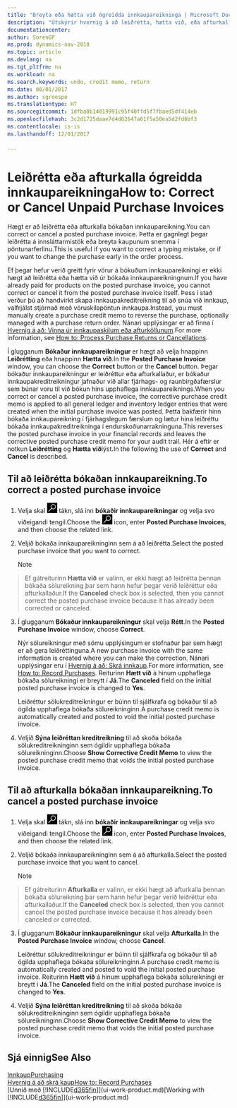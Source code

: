 ```yaml
---
title: "Breyta eða hætta við ógreidda innkaupareikninga | Microsoft Docs"
description: "Útskýrir hvernig á að leiðrétta, hætta við, eða afturkalla bókaðan innkaupareikning og stofna sjálfvirkt innkaupakreditreikning."
documentationcenter: 
author: SorenGP
ms.prod: dynamics-nav-2018
ms.topic: article
ms.devlang: na
ms.tgt_pltfrm: na
ms.workload: na
ms.search.keywords: undo, credit memo, return
ms.date: 08/01/2017
ms.author: sgroespe
ms.translationtype: HT
ms.sourcegitcommit: 1dfba8b14019991c95f40ffd5f7fbaed5df414eb
ms.openlocfilehash: 3c2d1725daae7d4d82647a61f5a50ea5d2fd6bf3
ms.contentlocale: is-is
ms.lasthandoff: 12/01/2017

---
```

# <a name="how-to-correct-or-cancel-unpaid-purchase-invoices"></a><span data-ttu-id="09ffd-103">Leiðrétta eða afturkalla ógreidda innkaupareikninga</span><span class="sxs-lookup"><span data-stu-id="09ffd-103">How to: Correct or Cancel Unpaid Purchase Invoices</span></span>
<span data-ttu-id="09ffd-104">Hægt er að leiðrétta eða afturkalla bókaðan innkaupareikning.</span><span class="sxs-lookup"><span data-stu-id="09ffd-104">You can correct or cancel a posted purchase invoice.</span></span> <span data-ttu-id="09ffd-105">Þetta er gagnlegt þegar leiðrétta á innsláttarmistök eða breyta kaupunum snemma í pöntunarferlinu.</span><span class="sxs-lookup"><span data-stu-id="09ffd-105">This is useful if you want to correct a typing mistake, or if you want to change the purchase early in the order process.</span></span>

<span data-ttu-id="09ffd-106">Ef þegar hefur verið greitt fyrir vörur á bókuðum innkaupareikningi er ekki hægt að leiðrétta eða hætta við úr bókaða innkaupareikningnum.</span><span class="sxs-lookup"><span data-stu-id="09ffd-106">If you have already paid for products on the posted purchase invoice, you cannot correct or cancel it from the posted purchase invoice itself.</span></span> <span data-ttu-id="09ffd-107">Þess í stað verður þú að handvirkt skapa innkaupakreditreikning til að snúa við innkaup, valfrjálst stjórnað með vöruskilapöntun innkaupa.</span><span class="sxs-lookup"><span data-stu-id="09ffd-107">Instead, you must manually create a purchase credit memo to reverse the purchase, optionally managed with a purchase return order.</span></span> <span data-ttu-id="09ffd-108">Nánari upplýsingar er að finna í [Hvernig á að: Vinna úr innkaupaskilum eða afturköllunum](purchasing-how-process-purchase-returns-cancellations.md).</span><span class="sxs-lookup"><span data-stu-id="09ffd-108">For more information, see [How to: Process Purchase Returns or Cancellations](purchasing-how-process-purchase-returns-cancellations.md).</span></span>

<span data-ttu-id="09ffd-109">Í glugganum **Bókaður innkaupareikningur** er hægt að velja hnappinn **Leiðrétting** eða hnappinn **Hætta við**.</span><span class="sxs-lookup"><span data-stu-id="09ffd-109">In the **Posted Purchase Invoice** window, you can choose the **Correct** button or the **Cancel** button.</span></span> <span data-ttu-id="09ffd-110">Þegar bókaður innkaupareikningur er leiðréttur eða afturkallaður, er bókaður innkaupakreditreikningur jafnaður við allar fjárhags- og raunbirgðafærslur sem búnar voru til við bókun hins upphaflega innkaupareiknings.</span><span class="sxs-lookup"><span data-stu-id="09ffd-110">When you correct or cancel a posted purchase invoice, the corrective purchase credit memo is applied to all general ledger and inventory ledger entries that were created when the initial purchase invoice was posted.</span></span> <span data-ttu-id="09ffd-111">Þetta bakfærir hinn bókaða innkaupareikning í fjárhagslegum færslum og lætur hina leiðréttu bókaða innkaupakreditreikninga í endurskoðunarrakninguna.</span><span class="sxs-lookup"><span data-stu-id="09ffd-111">This reverses the posted purchase invoice in your financial records and leaves the corrective posted purchase credit memo for your audit trail.</span></span> <span data-ttu-id="09ffd-112">Hér á eftir er notkun **Leiðrétting** og **Hætta við**lýst.</span><span class="sxs-lookup"><span data-stu-id="09ffd-112">In the following the use of **Correct** and **Cancel** is described.</span></span>

## <a name="to-correct-a-posted-purchase-invoice"></a><span data-ttu-id="09ffd-113">Til að leiðrétta bókaðan innkaupareikning.</span><span class="sxs-lookup"><span data-stu-id="09ffd-113">To correct a posted purchase invoice</span></span>
1. <span data-ttu-id="09ffd-114">Velja skal ![Leit að síðu eða skýrslu](media/ui-search/search_small.png "Leit að síðu eða skýrslu táknið") tákn, slá inn **bókaðir innkaupareikningar** og velja svo viðeigandi tengil.</span><span class="sxs-lookup"><span data-stu-id="09ffd-114">Choose the ![Search for Page or Report](media/ui-search/search_small.png "Search for Page or Report icon") icon, enter **Posted Purchase Invoices**, and then choose the related link.</span></span>  
2. <span data-ttu-id="09ffd-115">Veljið bókaða innkaupareikninginn sem á að leiðrétta.</span><span class="sxs-lookup"><span data-stu-id="09ffd-115">Select the posted purchase invoice that you want to correct.</span></span>  

    > [!NOTE]  
>   <span data-ttu-id="09ffd-116">Ef gátreiturinn **Hætta við** er valinn, er ekki hægt að leiðrétta þennan bókaða sölureikning þar sem hann hefur þegar verið leiðréttur eða afturkallaður.</span><span class="sxs-lookup"><span data-stu-id="09ffd-116">If the **Canceled** check box is selected, then you cannot correct the posted purchase invoice because it has already been corrected or canceled.</span></span>
3. <span data-ttu-id="09ffd-117">Í glugganum **Bókaður innkaupareikningur** skal velja **Rétt**.</span><span class="sxs-lookup"><span data-stu-id="09ffd-117">In the **Posted Purchase Invoice** window, choose **Correct**.</span></span>

    <span data-ttu-id="09ffd-118">Nýr sölureikningur með sömu upplýsingum er stofnaður þar sem hægt er að gera leiðréttinguna.</span><span class="sxs-lookup"><span data-stu-id="09ffd-118">A new purchase invoice with the same information is created where you can make the correction.</span></span> <span data-ttu-id="09ffd-119">Nánari upplýsingar eru í [Hvernig á að: Skrá innkaup](purchasing-how-record-purchases.md).</span><span class="sxs-lookup"><span data-stu-id="09ffd-119">For more information, see [How to: Record Purchases](purchasing-how-record-purchases.md).</span></span> <span data-ttu-id="09ffd-120">Reiturinn **Hætt við** á hinum upphaflega bókaða sölureikningi er breytt í **Já**.</span><span class="sxs-lookup"><span data-stu-id="09ffd-120">The **Canceled** field on the initial posted purchase invoice is changed to **Yes**.</span></span>

    <span data-ttu-id="09ffd-121">Leiðréttur sölukreditreikningur er búinn til sjálfkrafa og bókaður til að ógilda upphaflega bókaða sölureikninginn.</span><span class="sxs-lookup"><span data-stu-id="09ffd-121">A purchase credit memo is automatically created and posted to void the initial posted purchase invoice.</span></span>
4. <span data-ttu-id="09ffd-122">Veljið **Sýna leiðréttan kreditreikning** til að skoða bókaða sölukreditreikninginn sem ógildir upphaflega bókaða sölureikninginn.</span><span class="sxs-lookup"><span data-stu-id="09ffd-122">Choose **Show Corrective Credit Memo** to view the posted purchase credit memo that voids the initial posted purchase invoice.</span></span>

## <a name="to-cancel-a-posted-purchase-invoice"></a><span data-ttu-id="09ffd-123">Til að afturkalla bókaðan innkaupareikning.</span><span class="sxs-lookup"><span data-stu-id="09ffd-123">To cancel a posted purchase invoice</span></span>
1. <span data-ttu-id="09ffd-124">Velja skal ![Leit að síðu eða skýrslu](media/ui-search/search_small.png "Leit að síðu eða skýrslu táknið") tákn, slá inn **bókaðir innkaupareikningar** og velja svo viðeigandi tengil.</span><span class="sxs-lookup"><span data-stu-id="09ffd-124">Choose the ![Search for Page or Report](media/ui-search/search_small.png "Search for Page or Report icon") icon, enter **Posted Purchase Invoices**, and then choose the related link.</span></span>  
2. <span data-ttu-id="09ffd-125">Veljið bókaða innkaupareikninginn sem á að afturkalla.</span><span class="sxs-lookup"><span data-stu-id="09ffd-125">Select the posted purchase invoice that you want to cancel.</span></span>

    > [!NOTE]  
>   <span data-ttu-id="09ffd-126">Ef gátreiturinn **Afturkalla** er valinn, er ekki hægt að afturkalla þennan bókaða sölureikning þar sem hann hefur þegar verið leiðréttur eða afturkallaður.</span><span class="sxs-lookup"><span data-stu-id="09ffd-126">If the **Canceled** check box is selected, then you cannot cancel the posted purchase invoice because it has already been canceled or corrected.</span></span>
3. <span data-ttu-id="09ffd-127">Í glugganum **Bókaður innkaupareikningur** skal velja **Afturkalla**.</span><span class="sxs-lookup"><span data-stu-id="09ffd-127">In the **Posted Purchase Invoice** window, choose **Cancel**.</span></span>

    <span data-ttu-id="09ffd-128">Leiðréttur sölukreditreikningur er búinn til sjálfkrafa og bókaður til að ógilda upphaflega bókaða sölureikninginn.</span><span class="sxs-lookup"><span data-stu-id="09ffd-128">A purchase credit memo is automatically created and posted to void the initial posted purchase invoice.</span></span> <span data-ttu-id="09ffd-129">Reiturinn **Hætt við** á hinum upphaflega bókaða sölureikningi er breytt í **Já**.</span><span class="sxs-lookup"><span data-stu-id="09ffd-129">The **Canceled** field on the initial posted purchase invoice is changed to **Yes**.</span></span>
4. <span data-ttu-id="09ffd-130">Veljið **Sýna leiðréttan kreditreikning** til að skoða bókaða sölukreditreikninginn sem ógildir upphaflega bókaða sölureikninginn.</span><span class="sxs-lookup"><span data-stu-id="09ffd-130">Choose **Show Corrective Credit Memo** to view the posted purchase credit memo that voids the initial posted purchase invoice.</span></span>

## <a name="see-also"></a><span data-ttu-id="09ffd-131">Sjá einnig</span><span class="sxs-lookup"><span data-stu-id="09ffd-131">See Also</span></span>
[<span data-ttu-id="09ffd-132">Innkaup</span><span class="sxs-lookup"><span data-stu-id="09ffd-132">Purchasing</span></span>](purchasing-manage-purchasing.md)  
[<span data-ttu-id="09ffd-133">Hvernig á að skrá kaup</span><span class="sxs-lookup"><span data-stu-id="09ffd-133">How to: Record Purchases</span></span>](purchasing-how-record-purchases.md)  
<span data-ttu-id="09ffd-134">[Unnið með [!INCLUDE[d365fin](includes/d365fin_md.md)]](ui-work-product.md)</span><span class="sxs-lookup"><span data-stu-id="09ffd-134">[Working with [!INCLUDE[d365fin](includes/d365fin_md.md)]](ui-work-product.md)</span></span>

